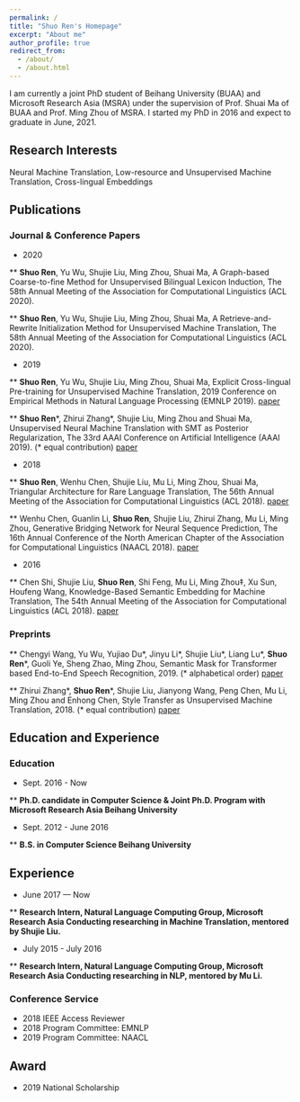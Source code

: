 ```yaml
---
permalink: /
title: "Shuo Ren's Homepage"
excerpt: "About me"
author_profile: true
redirect_from: 
  - /about/
  - /about.html
---
```


I am currently a joint PhD student of Beihang University (BUAA) and Microsoft Research Asia (MSRA) under the supervision of Prof. Shuai Ma of BUAA and Prof. Ming Zhou of MSRA. I started my PhD in 2016 and expect to graduate in June, 2021.

## Research Interests

Neural Machine Translation, Low-resource and Unsupervised Machine Translation, Cross-lingual Embeddings

## Publications

### Journal & Conference Papers

* 2020

** **Shuo Ren**, Yu Wu, Shujie Liu, Ming Zhou, Shuai Ma, A Graph-based Coarse-to-fine Method for Unsupervised Bilingual Lexicon Induction, The 58th Annual Meeting of the Association for Computational Linguistics (ACL 2020).

** **Shuo Ren**, Yu Wu, Shujie Liu, Ming Zhou, Shuai Ma, A Retrieve-and-Rewrite Initialization Method for Unsupervised Machine Translation, The 58th Annual Meeting of the Association for Computational Linguistics (ACL 2020).

* 2019

** **Shuo Ren**, Yu Wu, Shujie Liu, Ming Zhou, Shuai Ma, Explicit Cross-lingual Pre-training for Unsupervised Machine Translation, 2019 Conference on Empirical Methods in Natural Language Processing (EMNLP 2019). [paper](https://arxiv.org/pdf/1909.00180.pdf)

** **Shuo Ren**\*, Zhirui Zhang*, Shujie Liu, Ming Zhou and Shuai Ma, Unsupervised Neural Machine Translation with SMT as Posterior Regularization, The 33rd AAAI Conference on Artificial Intelligence (AAAI 2019). (* equal contribution) [paper](https://arxiv.org/pdf/1901.04112.pdf)

* 2018

** **Shuo Ren**, Wenhu Chen, Shujie Liu, Mu Li, Ming Zhou, Shuai Ma, Triangular Architecture for Rare Language Translation, The 56th Annual Meeting of the Association for Computational Linguistics (ACL 2018). [paper](https://arxiv.org/pdf/1805.04813.pdf)

** Wenhu Chen, Guanlin Li, **Shuo Ren**, Shujie Liu, Zhirui Zhang, Mu Li, Ming Zhou, Generative Bridging Network for Neural Sequence Prediction, The 16th Annual Conference of the North American Chapter of the Association for Computational Linguistics (NAACL 2018). [paper](https://www.aclweb.org/anthology/N18-1154.pdf)

* 2016

** Chen Shi, Shujie Liu, **Shuo Ren**, Shi Feng, Mu Li, Ming Zhou‡, Xu Sun, Houfeng Wang, Knowledge-Based Semantic Embedding for Machine Translation, The 54th Annual Meeting of the Association for Computational Linguistics (ACL 2018). [paper](https://www.aclweb.org/anthology/P16-1212.pdf)

### Preprints

** Chengyi Wang, Yu Wu, Yujiao Du\*, Jinyu Li\*, Shujie Liu\*, Liang Lu\*, **Shuo Ren**\*, Guoli Ye, Sheng Zhao, Ming Zhou, 
Semantic Mask for Transformer based End-to-End Speech Recognition, 2019. (* alphabetical order) [paper](https://arxiv.org/pdf/1912.03010.pdf)

** Zhirui Zhang*, **Shuo Ren**\*, Shujie Liu, Jianyong Wang, Peng Chen, Mu Li, Ming Zhou and Enhong Chen, Style Transfer as Unsupervised Machine Translation, 2018. (* equal contribution) [paper](https://arxiv.org/pdf/1808.07894.pdf)

## Education and Experience

### Education

* Sept. 2016 - Now

** **Ph.D. candidate in Computer Science & Joint Ph.D. Program with Microsoft Research Asia
Beihang University**

* Sept. 2012 - June 2016

** **B.S. in Computer Science
Beihang University**

## Experience

* June 2017 — Now

** **Research Intern, Natural Language Computing Group, Microsoft Research Asia
Conducting researching in Machine Translation, mentored by Shujie Liu.**

* July 2015 - July 2016

** **Research Intern, Natural Language Computing Group, Microsoft Research Asia
Conducting researching in NLP, mentored by Mu Li.**

### Conference Service

* 2018 IEEE Access Reviewer
* 2018 Program Committee: EMNLP
* 2019 Program Committee: NAACL

## Award

* 2019 National Scholarship


